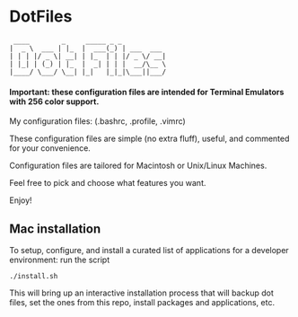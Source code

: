 DotFiles
========

```
 ____        _     _____ _ _
|  _ \  ___ | |_  |  ___(_) | ___  ___
| | | |/ _ \| __| | |_  | | |/ _ \/ __|
| |_| | (_) | |_  |  _| | | |  __/\__ \
|____/ \___/ \__| |_|   |_|_|\___||___/
```

#### Important: these configuration files are intended for Terminal Emulators with 256 color support. ####

My configuration files: (.bashrc, .profile, .vimrc)

These configuration files are simple (no extra fluff), useful, and commented for your convenience.  

Configuration files are tailored for Macintosh or Unix/Linux Machines.

Feel free to pick and choose what features you want.

Enjoy!

## Mac installation

To setup, configure, and install a curated list of applications for a developer environment: run the script
```
./install.sh
```

This will bring up an interactive installation process that will backup dot files, set the ones from this repo, install packages and applications, etc.
